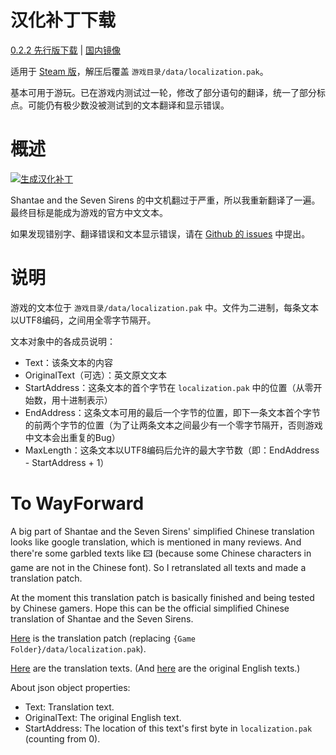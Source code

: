 # 汉化补丁下载

[0.2.2 先行版下载](https://github.com/JasonWei512/Shantae-and-the-Seven-Sirens-Chinese-Retranslation-Project/releases/download/0.2.2/localization.pak.zip) | [国内镜像](http://github.strcpy.cn/JasonWei512/Shantae-and-the-Seven-Sirens-Chinese-Retranslation-Project/releases/download/0.2.2/localization.pak.zip)

适用于 [Steam 版](https://store.steampowered.com/app/1191630/Shantae_and_the_Seven_Sirens/)，解压后覆盖 ```游戏目录/data/localization.pak```。

基本可用于游玩。已在游戏内测试过一轮，修改了部分语句的翻译，统一了部分标点。可能仍有极少数没被测试到的文本翻译和显示错误。

# 概述

[![生成汉化补丁](https://github.com/JasonWei512/Shantae-and-the-Seven-Sirens-Chinese-Retranslation-Project/workflows/%E7%94%9F%E6%88%90%E6%B1%89%E5%8C%96%E8%A1%A5%E4%B8%81%E3%80%80%E3%80%80/badge.svg)](https://github.com/JasonWei512/Shantae-and-the-Seven-Sirens-Chinese-Retranslation-Project/actions?query=workflow%3A%E7%94%9F%E6%88%90%E6%B1%89%E5%8C%96%E8%A1%A5%E4%B8%81%E3%80%80%E3%80%80)

Shantae and the Seven Sirens 的中文机翻过于严重，所以我重新翻译了一遍。最终目标是能成为游戏的官方中文文本。

如果发现错别字、翻译错误和文本显示错误，请在 [Github 的 issues](https://github.com/JasonWei512/Shantae-and-the-Seven-Sirens-Chinese-Retranslation-Project/issues) 中提出。

# 说明

游戏的文本位于 ```游戏目录/data/localization.pak``` 中。文件为二进制，每条文本以UTF8编码，之间用全零字节隔开。

文本对象中的各成员说明：
- Text：该条文本的内容
- OriginalText（可选）：英文原文文本
- StartAddress：这条文本的首个字节在 ```localization.pak``` 中的位置（从零开始数，用十进制表示）
- EndAddress：这条文本可用的最后一个字节的位置，即下一条文本首个字节的前两个字节的位置（为了让两条文本之间最少有一个零字节隔开，否则游戏中文本会出重复的Bug）
- MaxLength：这条文本以UTF8编码后允许的最大字节数（即：EndAddress - StartAddress + 1）

# To WayForward

A big part of Shantae and the Seven Sirens' simplified Chinese translation looks like 
google translation, which is mentioned in many reviews. And there're some garbled texts like 🖾 (because some Chinese characters in game are not in the Chinese font). So I retranslated all texts and made a translation patch.

At the moment this translation patch is basically finished and being tested by Chinese gamers. Hope this can be the official simplified Chinese translation of Shantae and the Seven Sirens.

[Here](https://github.com/JasonWei512/Shantae-and-the-Seven-Sirens-Chinese-Retranslation-Project/releases/download/0.2.2/localization.pak.zip) is the translation patch (replacing ```{Game Folder}/data/localization.pak```). 

[Here](https://github.com/JasonWei512/Shantae-and-the-Seven-Sirens-Chinese-Retranslation-Project/tree/translation/简体中文) are the translation texts. (And [here](https://github.com/JasonWei512/Shantae-and-the-Seven-Sirens-Chinese-Retranslation-Project/tree/translation/English) are the original English texts.)

About json object properties:

- Text: Translation text.
- OriginalText: The original English text.
- StartAddress: The location of this text's first byte in ```localization.pak``` (counting from 0).
